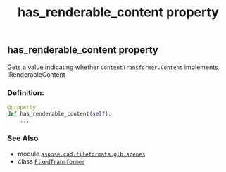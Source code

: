 ﻿---
title: has_renderable_content property
second_title: Aspose.CAD for Python via .NET API References
description: 
type: docs
weight: 90
url: /python-net/aspose.cad.fileformats.glb.scenes/fixedtransformer/has_renderable_content/
is_root: false
---

## has_renderable_content property


Gets a value indicating whether [`ContentTransformer.Content`](/cad/python-net/aspose.cad.fileformats.glb.scenes/contenttransformer) implements IRenderableContent
### Definition:
```python
@property
def has_renderable_content(self):
    ...
```

### See Also
* module [`aspose.cad.fileformats.glb.scenes`](../../)
* class [`FixedTransformer`](/cad/python-net/aspose.cad.fileformats.glb.scenes/fixedtransformer)
